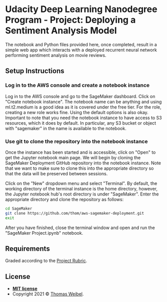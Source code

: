 # Udacity Deep Learning Nanodegree Program - Project: Deploying a Sentiment Analysis Model

The notebook and Python files provided here, once completed, result in a simple
web app which interacts with a deployed recurrent neural network performing
sentiment analysis on movie reviews.

## Setup Instructions

### Log in to the AWS console and create a notebook instance

Log in to the AWS console and go to the SageMaker dashboard. Click on "Create
notebook instance". The notebook name can be anything and using ml.t2.medium is
a good idea as it is covered under the free tier. For the role, creating a new
role works fine. Using the default options is also okay. Important to note that
you need the notebook instance to have access to S3 resources, which it does by
default. In particular, any S3 bucket or object with "sagemaker" in the name is
available to the notebook.

### Use git to clone the repository into the notebook instance

Once the instance has been started and is accessible, click on "Open" to get the
Jupyter notebook main page. We will begin by cloning the SageMaker Deployment
GitHub repository into the notebook instance. Note that we want to make sure to
clone this into the appropriate directory so that the data will be preserved
between sessions.

Click on the "New" dropdown menu and select "Terminal". By default, the working
directory of the terminal instance is the home directory, however, the Jupyter
notebook hub's root directory is under "SageMaker". Enter the appropriate
directory and clone the repository as follows:

```bash
cd SageMaker
git clone https://github.com/thom/aws-sagemaker-deployment.git
exit
```

After you have finished, close the terminal window and open and run the
"SageMaker Project.ipynb" notebook.

## Requirements

Graded according to the [Project Rubric](https://review.udacity.com/#!/rubrics/2262/view).

## License

- **[MIT license](http://opensource.org/licenses/mit-license.php)**
- Copyright 2021 © [Thomas Weibel](https://github.com/thom).
